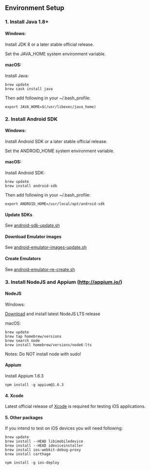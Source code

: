 ## Environment Setup

### 1. Install Java 1.8+

#### Windows:
Install JDK 8 or a later stable official release.

Set the JAVA_HOME system environment variable.

#### macOS:

Install Java:

```
brew update
brew cask install java
```

Then add following in your ~/.bash_profile:

`export JAVA_HOME=$(/usr/libexec/java_home)`

### 2. Install Android SDK

#### Windows:
Install Android SDK or a later stable official release.

Set the ANDROID_HOME system environment variable.

#### macOS:
Install Android SDK:

```
brew update
brew install android-sdk
```

Then add following in your ~/.bash_profile:

`export ANDROID_HOME=/usr/local/opt/android-sdk`

#### Update SDKs

See [android-sdk-update.sh](../scripts/android-sdk-update.sh)

#### Download Emulator images

See [android-emulator-images-update.sh](../scripts/android-emulator-images-update.sh)

#### Create Emulators

See [android-emulator-re-create.sh](../scripts/android-emulator-re-create.sh)

### 3. Install NodeJS and Appium (http://appium.io/)

#### NodeJS

Windows:

[Download](https://nodejs.org/en/download/) and install latest NodeJS LTS release

macOS:

```
brew update
brew tap homebrew/versions
brew search node
brew install homebrew/versions/node6-lts
```

Notes: Do NOT install node with sudo! 

#### Appium

Install Appium 1.6.3

```
npm install -g appium@1.6.3
```

#### 4. Xcode

Latest official release of [Xcode](https://developer.apple.com/xcode/downloads/) is required for testing iOS applications.

#### 5. Other packages

If you intend to test on iOS devices you will need following:

```
brew update
brew install --HEAD libimobiledevice
brew install --HEAD ideviceinstaller
brew install ios-webkit-debug-proxy
brew install carthage 

npm install -g ios-deploy
```
